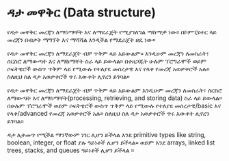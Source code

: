 # ዳታ መዋቅር (Data structure)

የዳታ መዋቅር መረጃን ለማከማቸት እና ለማደራጀት የሚያገለግል ማከማቻ ነው። በኮምፒዩተር ላይ መረጃን በብቃት ማግኘት እና ማሻሻል እንዲችል የማደራጀት ዘዴ ነው።

የዳታ መዋቅር መረጃን ለማደራጀት ብቻ ጥቅም ላይ አይውልም። እንዲሁም መረጃን ለመስራት፣ ሰርስሮ ለማውጣት እና ለማከማቸት ስራ ላይ ይውላል። በተዘጋጁት ሁሉም ፕሮግራሞች ወይም ሶፍትዌሮች ውስጥ ጥቅም ላይ የሚውሉ የተለያዩ መሰረታዊ እና የላቀ የመረጃ አወቃቀሮች አሉ። ስለዚህ ስለ ዳታ አወቃቀሮች ጥሩ እውቀት ሊኖረን ይገባል።

የዳታ መዋቅር መረጃን ለማደራጀት ብቻ ጥቅም ላይ አይውልም እንዲሁም መረጃን ለመስራት፣ ሰርስሮ ለማውጣት እና ለማከማቸት(processing, retrieving, and storing data) ስራ ላይ ይውላል። በሁሉም ፕሮግራሞች ወይም ሶፍትዌሮች ውስጥ ጥቅም ላይ የሚውሉ የተለያዩ መሰረታዊ/basic እና የላቀ/advanced የመረጃ አወቃቀሮች አሉ። ስለዚህ ስለ ዳታ አወቃቀሮች ጥሩ እውቀት ሊኖረን ይገባል።

ዳታ ሊቀመጥ የሚችል ማንኛውም ነገር ሊሆን ይችላል እንደ primitive types like string, boolean, integer, or float ያሉ ዓይነቶች ሊሆን ይችላል። ወይም እንደ arrays, linked list trees, stacks, and queues ዓይነቶች ሊሆን ይችላል ።


